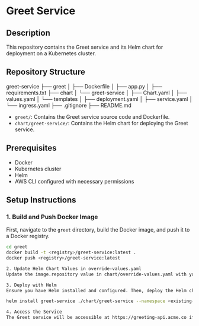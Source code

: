 # Greet Service

## Description

This repository contains the Greet service and its Helm chart for deployment on a Kubernetes cluster.

## Repository Structure

greet-service
├── greet
│ ├── Dockerfile
│ ├── app.py
│ ├── requirements.txt
├── chart
│ └── greet-service
│ ├── Chart.yaml
│ ├── values.yaml
│ └── templates
│ ├── deployment.yaml
│ ├── service.yaml
│ └── ingress.yaml
├── .gitignore
├── README.md



- `greet/`: Contains the Greet service source code and Dockerfile.
- `chart/greet-service/`: Contains the Helm chart for deploying the Greet service.

## Prerequisites

- Docker
- Kubernetes cluster
- Helm
- AWS CLI configured with necessary permissions

## Setup Instructions

### 1. Build and Push Docker Image

First, navigate to the `greet` directory, build the Docker image, and push it to a Docker registry.

```sh
cd greet
docker build -t <registry>/greet-service:latest .
docker push <registry>/greet-service:latest

2. Update Helm Chart Values in override-values.yaml
Update the image.repository value in chart/override-values.yaml with your registry.

3. Deploy with Helm
Ensure you have Helm installed and configured. Then, deploy the Helm chart in your existing Kubernetes namespace.

helm install greet-service ./chart/greet-service --namespace <existing-namespace>

4. Access the Service
The Greet service will be accessible at https://greeting-api.acme.co if the DNS and TLS are configured correctly.


